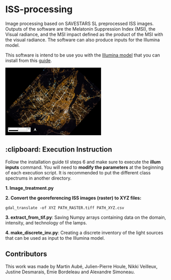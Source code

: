 # ISS-processing
Image processing based on SAVESTARS SL preprocessed ISS images. Outputs of the software are the Melatonin Suppression Index (MSI), the Visual radiance, and the MSI impact defined as the product of the MSI with the visual radiance. The software can also produce inputs for the Illumina model.


This software is intend to be use you with the [Illumina model](https://github.com/aubema/illumina) that you can install from this [guide](https://lx02.cegepsherbrooke.qc.ca/~aubema/index.php/Prof/IlluminaGuide2021).


<img src="imageissMtl.png" width="300">


<h2> :clipboard: Execution Instruction</h2>

Follow the installation guide til steps 6 and make sure to execute the **illum inputs** command.
You will need to **modify the parameters** at the beginning of each execution script. It is recommended to put the different class spectrums in another directory.

</ul>
<p><b>1. Image_treatment.py</b></p
<p><b>2. Convert the georeferencing ISS images (raster) to XYZ files:</b></p>

``` 
gdal_translate -of XYZ PATH_RASTER.tiff PATH_XYZ.csv
```

<p><b>3. extract_from_tif.py</b>: Saving Numpy arrays containing data on the domain, intensity, and technology of the lamps.</p>
<p><b>4. make_discrete_inv.py</b>: Creating a discrete inventory of the light sources that can be used as input to the Illumina model.</p>


<h2> Contributors </h2>
This work was made by Martin Aubé, Julien-Pierre Houle, Nikki Veilleux, Justine Desmarais, Emie Bordeleau and Alexandre Simoneau.

